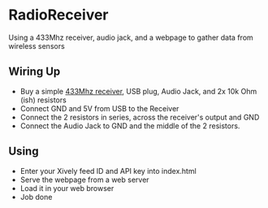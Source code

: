 RadioReceiver
=============

Using a 433Mhz receiver, audio jack, and a webpage to gather data from wireless sensors

Wiring Up
---------

* Buy a simple [433Mhz receiver](http://www.espruino.com/433Mhz), USB plug, Audio Jack, and 2x 10k Ohm (ish) resistors
* Connect GND and 5V from USB to the Receiver
* Connect the 2 resistors in series, across the receiver's output and GND
* Connect the Audio Jack to GND and the middle of the 2 resistors.

Using
----

* Enter your Xively feed ID and API key into index.html
* Serve the webpage from a web server
* Load it in your web browser
* Job done
